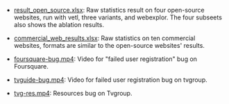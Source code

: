 + [result_open_source.xlsx](https://github.com/vetl-project/experiment-data/blob/main/result_open_source.xlsx): Raw statistics result on four open-source websites, run with vetl, three variants, and webexplor. The four subseets also shows the ablation results.

+ [commercial_web_results.xlsx](https://github.com/vetl-project/experiment-data/blob/main/result_open_source.xlsx): Raw statistics on ten commercial websites, formats are similar to the open-source websites' results.

+ [foursquare-bug.mp4](https://github.com/vetl-project/experiment-data/blob/main/foursquare-bug.mp4): Video for "failed user registration" bug on Foursquare.

+ [tvguide-bug.mp4](https://github.com/vetl-project/experiment-data/blob/main/tvguide-bug.mp4): Video for failed user registration bug on tvgroup.

+ [tvg-res.mp4](https://github.com/vetl-project/experiment-data/blob/main/tvg-res.mp4): Resources bug on Tvgroup.
